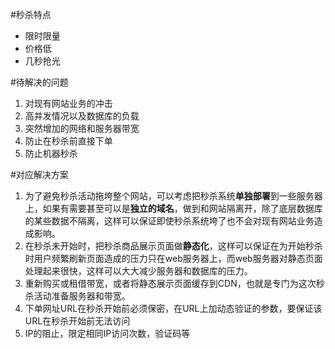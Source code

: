 #秒杀特点  

- 限时限量
- 价格低
- 几秒抢光

#待解决的问题

1. 对现有网站业务的冲击
2. 高并发情况以及数据库的负载
3. 突然增加的网络和服务器带宽
4. 防止在秒杀前直接下单
5. 防止机器秒杀

#对应解决方案

1. 为了避免秒杀活动拖垮整个网站，可以考虑把秒杀系统**单独部署**到一些服务器上，如果有需要甚至可以是**独立的域名**，做到和网站隔离开，除了底层数据库的某些数据不隔离，这样可以保证即使秒杀系统垮了也不会对现有网站业务造成影响。
2. 在秒杀未开始时，把秒杀商品展示页面做**静态化**，这样可以保证在为开始秒杀时用户频繁刷新页面造成的压力只在web服务器上，而web服务器对静态页面处理起来很快，这样可以大大减少服务器和数据库的压力。
3. 重新购买或租借带宽，或者将静态展示页面缓存到CDN，也就是专门为这次秒杀活动准备服务器和带宽。
4. 下单网址URL在秒杀开始前必须保密，在URL上加动态验证的参数，要保证该URL在秒杀开始前无法访问
5. IP的阻止，限定相同IP访问次数，验证码等